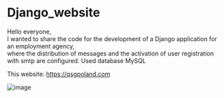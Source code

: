# Django_website  
Hello everyone,  
I wanted to share the code for the development of a Django application for an employment agency,  
  where the distribution of messages and the activation of user registration  
  with smtp are configured. Used database MySQL

  This website: https://qsgpoland.com  
  

  ![image](https://github.com/INRGI/Django_website/assets/120032162/e2c156b0-3cb2-4c5e-8cc0-02de2851ac52)


  
